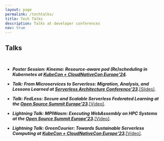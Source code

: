 ```yaml
---
layout: page
permalink: /techtalks/
title: Tech Talks
description: Talks at developer conferences
nav: true
---
```

<h2>Talks</h2>
<br>

* <strong><em>Poster Session: Kinema: Resource-aware pod (Re)scheduling in Kubernetes at <a href="https://sched.co/1YjRq">KubeCon + CloudNativeCon Europe'24</a>.</em></strong>

* <strong><em>Talk: From Microservices to Serverless: Migration, Analysis, and Lessons Learned at <a href="https://serverless-architecture.io/serverless-architecture-design/microservices-to-serverless-migration/"> Serverless Architecture Conference'23</a>.</em></strong><a href="https://drive.google.com/file/d/1IqrsrhaLY1nywzaLr9CBaiap7neSPov-/view?usp=sharing">[Slides]</a>.

* <strong><em>Talk: FedLess: Secure and Scalable Serverless Federated Learning at the <a href="https://sched.co/1OGe2"> Open Source Summit Europe'23</a>.</em></strong><a href="https://youtu.be/fQ8sul-yHTA">[Video]</a>.

* <strong><em>Lightning Talk: MPIWasm: Executing WebAssembly on HPC Systems at the <a href="https://sched.co/1OMeE"> Open Source Summit Europe'23</a>.</em></strong><a href="https://youtu.be/sQwTlZQ8fPo">[Video]</a>.

* <strong><em>Lightning Talk: GreenCourier: Towards Sustainable Serverless Computing at <a href="https://sched.co/1HyXM"> KubeCon + CloudNativeCon Europe'23</a>.</em></strong><a href="https://youtu.be/E02sFT5wqEw">[Video]</a>.